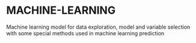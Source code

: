 # MACHINE-LEARNING
Machine learning model for data exploration, model and variable selection with some special methods used in machine learning prediction
